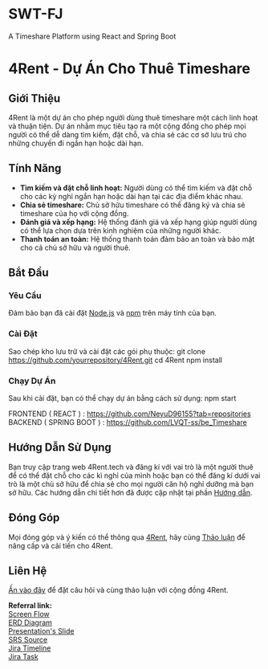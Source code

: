 ﻿# SWT-FJ
A Timeshare Platform using React and Spring Boot  
# 4Rent - Dự Án Cho Thuê Timeshare

## Giới Thiệu
4Rent là một dự án cho phép người dùng thuê timeshare một cách linh hoạt và thuận tiện. Dự án nhằm mục tiêu tạo ra một cộng đồng cho phép mọi người có thể dễ dàng tìm kiếm, đặt chỗ, và chia sẻ các cơ sở lưu trú cho những chuyến đi ngắn hạn hoặc dài hạn.

## Tính Năng
- **Tìm kiếm và đặt chỗ linh hoạt:** Người dùng có thể tìm kiếm và đặt chỗ cho các kỳ nghỉ ngắn hạn hoặc dài hạn tại các địa điểm khác nhau.
- **Chia sẻ timeshare:** Chủ sở hữu timeshare có thể đăng ký và chia sẻ timeshare của họ với cộng đồng.
- **Đánh giá và xếp hạng:** Hệ thống đánh giá và xếp hạng giúp người dùng có thể lựa chọn dựa trên kinh nghiệm của những người khác.
- **Thanh toán an toàn:** Hệ thống thanh toán đảm bảo an toàn và bảo mật cho cả chủ sở hữu và người thuê.

## Bắt Đầu
### Yêu Cầu
Đảm bảo bạn đã cài đặt [Node.js](https://nodejs.org/) và [npm](https://www.npmjs.com/) trên máy tính của bạn.

### Cài Đặt
Sao chép kho lưu trữ và cài đặt các gói phụ thuộc:
git clone https://github.com/yourrepository/4Rent.git
cd 4Rent
npm install

### Chạy Dự Án
Sau khi cài đặt, bạn có thể chạy dự án bằng cách sử dụng:
npm start

FRONTEND ( REACT ) : https://github.com/NeyuD96155?tab=repositories
BACKEND  ( SPRING BOOT ) :   https://github.com/LVQT-ss/be_Timeshare

## Hướng Dẫn Sử Dụng
Bạn truy cập trang web 4Rent.tech và đăng kí với vai trò là một người thuê để có thể đặt chỗ cho các kì nghỉ của mình hoặc bạn có thể đăng kí dưới vai trò là một chủ sở hữu để chia sẻ cho mọi người căn hộ nghỉ dưỡng mà bạn sở hữu. Các hướng dẫn chi tiết hơn đã được cập nhật tại phần [Hướng dẫn](http://4rent.tech/Guides).

## Đóng Góp
Mọi đóng góp và ý kiến có thể thông qua [4Rent](https://github.com/NeyuD96155/4Rent), hãy cùng [Thảo luận](https://github.com/NeyuD96155/4Rent/discussions) để nâng cấp và cải tiến cho 4Rent.

## Liên Hệ
[Ấn vào đây](https://github.com/NeyuD96155/4Rent/discussions/categories/q-a) để đặt câu hỏi và cùng thảo luận với cộng đồng 4Rent.

**Referral link:**  
[Screen Flow](https://viewer.diagrams.net/?tags=%7B%7D&target=blank&highlight=0000ff&edit=_blank&layers=1&nav=1&title=ScreenFlow.png#R7Vxbc9o4GP01zD6R8QXfHksu25mmu5lm03b3ZccYAWpsi9oigf76lWzJNwnHgI1NZl9aW1iCnO%2FofDfBSL8Otr9H7nr1Gc2BP9KU%2BXak34w0TbMVnfxHR3bpiKUZ6cAygvN0SM0HHuEvwAYVNrqBcxCXHsQI%2BRiuy4MeCkPg4dKYG0XotfzYAvnld127SyAMPHquL45%2Bg3O8YqOqouQvfARwuWJvbRvshZnrPS8jtAnZ%2B4UoBOkrgcuXYY%2FGK3eOXgtD%2Bu1Iv44QwulVsL0GPoWVI5bOu9vzavaRIxDiRhO0x3EYPMVPn35Mr%2F%2FZffukfvl3PGGGe3H9DcOCfVq84%2BAkfx6gqygjffq6ghg8rl2PvvpK6EDGVjjwyZ1KLhfQ96%2BRj6Jkrn57e3d3e0PG2duACIPt3j9AzWAhTAMoADjakUfYhLHBzcFYpvH714LNDI73qmgvnQ26jCjLbPUcMXLBQDsEQK1bAO9sAqDSDoC6UcbPNkX8dF0Cn9oGfJ%2B%2B%2FjFWfn5%2FmFlft%2FHXP58e76be2FIF%2BP5awZhOo%2F%2Bs0Zr8u1kLkJKliTaAw%2BG8u1MKfBSwkyC8H06rAqctoaOUjZ2hKZKxiObCdzEXwzY5emPeEpa2A2q2fTmoTkNQza5AtcUNDebEe7BbFOEVWqLQ9W%2Fz0WkZzvyZe0QYnYL4A2C8Y67Q3WBUhhhsIf5Op18Z7O5vthi9vtkWb3bs5mCzxGgTeaCOUMw9YDdaAlz34CR9kCJTa%2BYIEBLCl7Lfbd1mnDR7bAb8GXrtxFxq0ViZ6eTmSj4FuaabA5JYpF8L2q1bMJn6IYrcXeGBNYIhjgsrP9CBgpNXK07eUJUKHdIlc3Jkn%2B14L645vezxkHzq75wN9KZAG3qb8ya548SRGkpKj6LV5X%2B42YaRJVY05VbM1kiJy6bl5m2bLm9P0Kz6Ceak9vlu%2BMjjrYIj%2F4iITpAhFNKIKE6u3ReXWJhekPyDsBf4NDki0yB4HVEnafrE%2BNMZecRcJlcIPcNwSV0njDFKTL2IUEBTtwitSX5CVw9AuJHuh3t3Bvwyh10fLkNy7RHqkc%2BkT7mafWAvBHA%2BT7cLiOEvd5asR1nMTEsWN6YjozZHYGkfmzzKUqoS4%2Ffv673BhnKlG86kbN707mT%2B26ZsWb4CWixigCs8OpQ5tXpfYk4w3HhvnEXDDKlJ0yi6s4CPxzIFCJ%2FS%2FfYQIQLFBYGpq72DaQhg3qMlDC8HQ1PvG0O7n%2BhEmoHwV86WgZhiJCMHyZKGRWfIQKSeRxU9uOdD7zl1yz83tOo39VbAe56hbT5CrtyAkj2cxesMuAtywzUE3r%2FllCvF4JWgYz3vGVyrKZj0C1iSOIr6hktRM1tWMz2vmok7Q2R5OP9Ay%2FqU0b4bx9AjcMREA7A4XACyjHqeXuUZVSZhNenVQEovTYWPe9g3ha9gcUNicD52YuirVrznpMKjPYmfmHdV8jqnsk6Ki7BOWxmY00C%2B892fy7fiw%2FD5nai2IudRljwp5Rxn8AJui82GYSlPByoyLHEYZ3O4PDSsC8lWIuA6ZY2oak17GiGvMuvSjT6sKvM%2BTkmqz8fTzG5cZW7KxzNF6aLMXzOZT%2BpsnhvN6RoYBO9D01PK1kXiE4u3tE%2Fc67pZntGhros1r3vimCkfYQDiFQElFsw3mAi9Ul%2B2tN4DdLH%2B9WE%2Bv0w0%2B68mOsYFO4kTPILR0CM4vXWO5R0DMTu9FgL%2FrI1SiPtnG4yRWNa8TC9hvOklnJa8hGafzUuIlei%2FuKCR4TnALvSHq2ya0aOfkAdP9crWcVn6EHmTKsyRuta4Hr1nD50psLUbyFhK%2BcuvXtSws07DDEcxWtEwVS3nocJxyQ5FTaxJfwbBDES%2FxZcZsJ21YyknjiqAdc5u2wGy1v35obfl0Gooh9apcnjc8aCJXqaX88ZpH2GCaZ7huI%2BqCbtYrDa7ywiAkljjFaBFingzCyB%2BJ6pdrxbKlXJi2HkGSbYEYz5E8MX1EuImB7XWiFh3J1psAIfahYah0%2FT4Q2en2p1jy%2Fb76%2FPHnNY9Umxrk%2F0%2Bz%2FuaUjcwkLbhxKqw6ci24USrrNNx21AVa2c87g52xYjs4uS6ZmvWyLWmT6ySQcYndgl5mKiXZ3Qn547om%2F9Xn9PVRx%2BU%2BpBssXLcoKobzfuSPQuQ2AvhAsROhRckqHo8vHr6LOmBhe4LXBJwk5sZPW7%2BLpRLqw%2BDiHSppl4ypd4O1cqLal10yeSVbanhBlitO1br6uWslXSXNyve%2FF5Nvz0MUQOSk6YjeoJdnokoySnUC9vY%2B2let69NbVLZgq3s60rgqZ0tPhEjzmn2LZ%2F94eZQ6n9Gpd7Sf1tD67f%2Bd8Ch02OPmbUpiJJ2iBTVXrshmtj6e2RFM%2FJX7wKQbGQYLlAUsEjnXUjhG6Ue5UqZGCe2QM4gcGKL44HbbKCiZlerEFbvotZr9DdcUdsfvDU5unLql6dPM6no%2BDNRy7%2FnSyXtnahZfWRHj6PzPsogxKyOWr31Bk76%2FaCqrFlNe7VttAbknLB6lbUDktoW5Ulysq6b33Y4yTS6SPVKISr%2FCYL3c%2BokJWSNSKmOaZ8mUvw8mFWe0Z1micFznmDGG88DcbzY%2BL6oWS2GY63qljbpPRwTY9qp%2BNMcA4XTUM8HJ7nNfyExJXT%2BC5T67X8%3D)  
<a href="https://drive.google.com/file/d/1qnYwMWYv2cvK9hUdAgq-Q59NFbDsuUPe/view?usp=sharing" target="_blank">ERD Diagram</a>  
<a href="https://www.canva.com/design/DAF_SNkX0OQ/bp9jPn4MWDYD7r33jt5-cw/edit">Presentation's Slide</a>  
<a href="https://docs.google.com/document/d/1qCSdSrHDWz2gbt7GAqNUL7ZeMjxM8dX2/edit#heading=h.gjdgxs">SRS Source</a>  
<a href="https://fptmint.atlassian.net/jira/software/projects/RT/boards/3/timeline">Jira Timeline</a>  
<a href="https://fptmint.atlassian.net/jira/core/projects/PAGE/board">Jira Task</a>  

